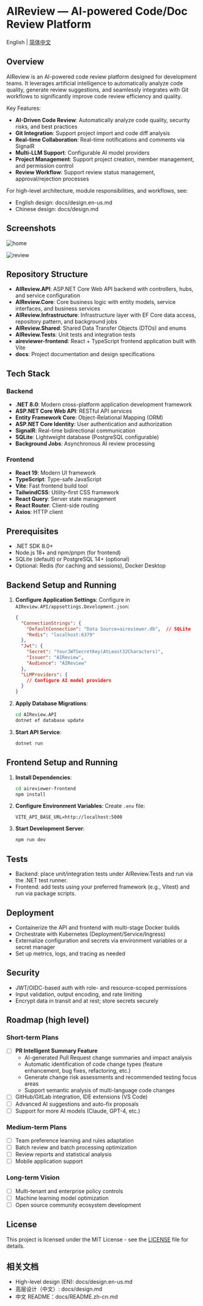 AIReview — AI-powered Code/Doc Review Platform
================================================

English | [简体中文](docs/README.zh-cn.md)

## Overview

AIReview is an AI-powered code review platform designed for development teams. It leverages artificial intelligence to automatically analyze code quality, generate review suggestions, and seamlessly integrates with Git workflows to significantly improve code review efficiency and quality.

Key Features:
- **AI-Driven Code Review**: Automatically analyze code quality, security risks, and best practices
- **Git Integration**: Support project import and code diff analysis  
- **Real-time Collaboration**: Real-time notifications and comments via SignalR
- **Multi-LLM Support**: Configurable AI model providers
- **Project Management**: Support project creation, member management, and permission control
- **Review Workflow**: Support review status management, approval/rejection processes

For high-level architecture, module responsibilities, and workflows, see:
- English design: docs/design.en-us.md
- Chinese design: docs/design.md

## Screenshots

![home](./docs/images/home.png)

![review](./docs/images/review.png)

## Repository Structure

- **AIReview.API**: ASP.NET Core Web API backend with controllers, hubs, and service configuration
- **AIReview.Core**: Core business logic with entity models, service interfaces, and business services  
- **AIReview.Infrastructure**: Infrastructure layer with EF Core data access, repository pattern, and background jobs
- **AIReview.Shared**: Shared Data Transfer Objects (DTOs) and enums
- **AIReview.Tests**: Unit tests and integration tests
- **aireviewer-frontend**: React + TypeScript frontend application built with Vite
- **docs**: Project documentation and design specifications

## Tech Stack

### Backend
- **.NET 8.0**: Modern cross-platform application development framework
- **ASP.NET Core Web API**: RESTful API services
- **Entity Framework Core**: Object-Relational Mapping (ORM)
- **ASP.NET Core Identity**: User authentication and authorization
- **SignalR**: Real-time bidirectional communication
- **SQLite**: Lightweight database (PostgreSQL configurable)
- **Background Jobs**: Asynchronous AI review processing

### Frontend
- **React 19**: Modern UI framework
- **TypeScript**: Type-safe JavaScript
- **Vite**: Fast frontend build tool
- **TailwindCSS**: Utility-first CSS framework
- **React Query**: Server state management
- **React Router**: Client-side routing
- **Axios**: HTTP client

## Prerequisites

- .NET SDK 8.0+
- Node.js 18+ and npm/pnpm (for frontend)
- SQLite (default) or PostgreSQL 14+ (optional)
- Optional: Redis (for caching and sessions), Docker Desktop

## Backend Setup and Running

1. **Configure Application Settings**: Configure in `AIReview.API/appsettings.Development.json`:
   ```json
   {
     "ConnectionStrings": {
       "DefaultConnection": "Data Source=aireviewer.db",  // SQLite
       "Redis": "localhost:6379"
     },
     "Jwt": {
       "Secret": "YourJWTSecretKey(AtLeast32Characters)",
       "Issuer": "AIReview", 
       "Audience": "AIReview"
     },
     "LLMProviders": {
       // Configure AI model providers
     }
   }
   ```

2. **Apply Database Migrations**:
   ```bash
   cd AIReview.API
   dotnet ef database update
   ```

3. **Start API Service**:
   ```bash
   dotnet run
   ```

## Frontend Setup and Running

1. **Install Dependencies**:
   ```bash
   cd aireviewer-frontend
   npm install
   ```

2. **Configure Environment Variables**: Create `.env` file:
   ```
   VITE_API_BASE_URL=http://localhost:5000
   ```

3. **Start Development Server**:
   ```bash
   npm run dev
   ```

## Tests

- Backend: place unit/integration tests under AIReview.Tests and run via the .NET test runner.
- Frontend: add tests using your preferred framework (e.g., Vitest) and run via package scripts.

## Deployment

- Containerize the API and frontend with multi-stage Docker builds
- Orchestrate with Kubernetes (Deployment/Service/Ingress)
- Externalize configuration and secrets via environment variables or a secret manager
- Set up metrics, logs, and tracing as needed

## Security

- JWT/OIDC-based auth with role- and resource-scoped permissions
- Input validation, output encoding, and rate limiting
- Encrypt data in transit and at rest; store secrets securely

## Roadmap (high level)

### Short-term Plans
- [ ] **PR Intelligent Summary Feature**
  - AI-generated Pull Request change summaries and impact analysis
  - Automatic identification of code change types (feature enhancement, bug fixes, refactoring, etc.)
  - Generate change risk assessments and recommended testing focus areas
  - Support semantic analysis of multi-language code changes
- [ ] GitHub/GitLab integration, IDE extensions (VS Code)
- [ ] Advanced AI suggestions and auto-fix proposals
- [ ] Support for more AI models (Claude, GPT-4, etc.)

### Medium-term Plans
- [ ] Team preference learning and rules adaptation
- [ ] Batch review and batch processing optimization
- [ ] Review reports and statistical analysis
- [ ] Mobile application support

### Long-term Vision
- [ ] Multi-tenant and enterprise policy controls
- [ ] Machine learning model optimization
- [ ] Open source community ecosystem development

## License

This project is licensed under the MIT License - see the [LICENSE](LICENSE) file for details.

## 相关文档

- High-level design (EN): docs/design.en-us.md
- 高层设计（中文）: docs/design.md
- 中文 README：docs/README.zh-cn.md

